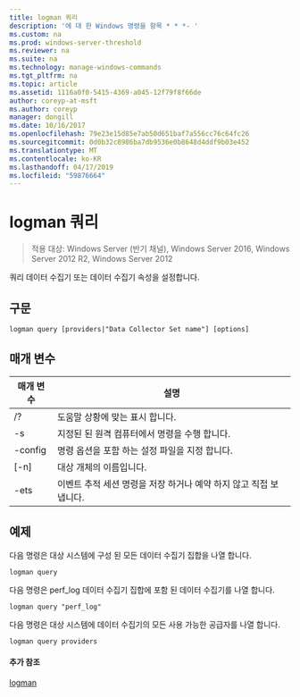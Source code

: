 ```yaml
---
title: logman 쿼리
description: '에 대 한 Windows 명령을 항목 * * *- '
ms.custom: na
ms.prod: windows-server-threshold
ms.reviewer: na
ms.suite: na
ms.technology: manage-windows-commands
ms.tgt_pltfrm: na
ms.topic: article
ms.assetid: 1116a0f0-5415-4369-a045-12f79f8f66de
author: coreyp-at-msft
ms.author: coreyp
manager: dongill
ms.date: 10/16/2017
ms.openlocfilehash: 79e23e15d85e7ab50d651baf7a556cc76c64fc26
ms.sourcegitcommit: 0d0b32c8986ba7db9536e0b8648d4ddf9b03e452
ms.translationtype: MT
ms.contentlocale: ko-KR
ms.lasthandoff: 04/17/2019
ms.locfileid: "59876664"
---
```

# <a name="logman-query"></a>logman 쿼리

>적용 대상: Windows Server (반기 채널), Windows Server 2016, Windows Server 2012 R2, Windows Server 2012

쿼리 데이터 수집기 또는 데이터 수집기 속성을 설정합니다.  
  
## <a name="syntax"></a>구문  
```  
logman query [providers|"Data Collector Set name"] [options]  
```  
## <a name="parameters"></a>매개 변수  
|매개 변수|설명|  
|-------|--------|  
|/?|도움말 상황에 맞는 표시 합니다.|  
|-s <computer name>|지정된 된 원격 컴퓨터에서 명령을 수행 합니다.|  
|-config <value>|명령 옵션을 포함 하는 설정 파일을 지정 합니다.|  
|[-n] <name>|대상 개체의 이름입니다.|  
|-ets|이벤트 추적 세션 명령을 저장 하거나 예약 하지 않고 직접 보냅니다.|  
## <a name="BKMK_examples"></a>예제  
다음 명령은 대상 시스템에 구성 된 모든 데이터 수집기 집합을 나열 합니다.  
```  
logman query  
```  
다음 명령은 perf_log 데이터 수집기 집합에 포함 된 데이터 수집기를 나열 합니다.  
```  
logman query "perf_log"  
```  
다음 명령은 대상 시스템에 데이터 수집기의 모든 사용 가능한 공급자를 나열 합니다.  
```  
logman query providers  
```  
#### <a name="additional-references"></a>추가 참조  
[logman](logman.md)  
